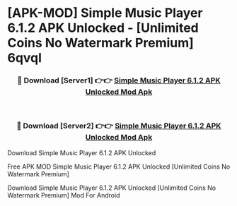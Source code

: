 # [APK-MOD] Simple Music Player 6.1.2 APK Unlocked - [Unlimited Coins No Watermark Premium] 6qvql



<div align="center">
<h3>🔴 Download [Server1] 👉👉 <a href="https://momento.my/?title=Simple_Music_Player_6.1.2_APK_Unlocked">Simple Music Player 6.1.2 APK Unlocked Mod Apk</a></h3><br>

<h3>🔴 Download [Server2] 👉👉 <a href="https://momento.my/?title=Simple_Music_Player_6.1.2_APK_Unlocked">Simple Music Player 6.1.2 APK Unlocked Mod Apk</a></h3>
</div>



Download Simple Music Player 6.1.2 APK Unlocked 

Free APK MOD Simple Music Player 6.1.2 APK Unlocked [Unlimited Coins No Watermark Premium]

Download Simple Music Player 6.1.2 APK Unlocked [Unlimited Coins No Watermark Premium] Mod For Android
